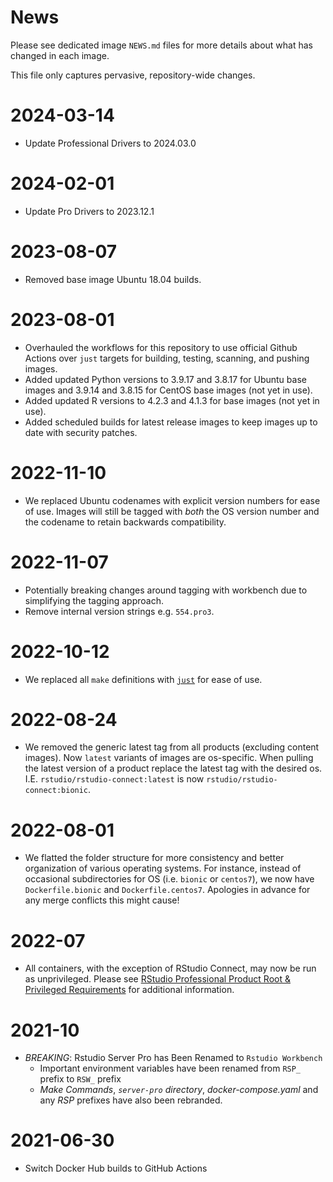 # News

Please see dedicated image `NEWS.md` files for more details about what has
changed in each image.

This file only captures pervasive, repository-wide changes.

# 2024-03-14

- Update Professional Drivers to 2024.03.0

# 2024-02-01

- Update Pro Drivers to 2023.12.1

# 2023-08-07

- Removed base image Ubuntu 18.04 builds.

# 2023-08-01
- Overhauled the workflows for this repository to use official Github Actions over `just` targets for building, testing,
scanning, and pushing images.
- Added updated Python versions to 3.9.17 and 3.8.17 for Ubuntu base images and 3.9.14 and 3.8.15 for CentOS 
base images (not yet in use).
- Added updated R versions to 4.2.3 and 4.1.3 for base images (not yet in use).
- Added scheduled builds for latest release images to keep images up to date with security patches. 

# 2022-11-10
- We replaced Ubuntu codenames with explicit version numbers for ease of use. Images will still be tagged with *both*
the OS version number and the codename to retain backwards compatibility.

# 2022-11-07
- Potentially breaking changes around tagging with workbench due to simplifying the tagging approach.
- Remove internal version strings e.g. `554.pro3`.

# 2022-10-12
- We replaced all `make` definitions with [`just`](https://just.systems/man/en) for ease of use.

# 2022-08-24
- We removed the generic latest tag from all products (excluding content images).
  Now `latest` variants of images are os-specific. When pulling the latest version of
  a product replace the latest tag with the desired os. I.E. `rstudio/rstudio-connect:latest` is
  now `rstudio/rstudio-connect:bionic`.

# 2022-08-01

- We flatted the folder structure for more consistency and better organization
  of various operating systems. For instance, instead of occasional
  subdirectories for OS (i.e. `bionic` or `centos7`), we now have
  `Dockerfile.bionic` and `Dockerfile.centos7`.  Apologies in advance for any
  merge conflicts this might cause!

# 2022-07

- All containers, with the exception of RStudio Connect, may now be run as unprivileged. Please see
  [RStudio Professional Product Root & Privileged Requirements](https://support.rstudio.com/hc/en-us/articles/1500005369282)
  for additional information.

# 2021-10

- *BREAKING*: Rstudio Server Pro has Been Renamed to `Rstudio Workbench`
  - Important environment variables have been renamed from `RSP_` prefix to
    `RSW_` prefix
  - *Make Commands*, *`server-pro` directory*, *docker-compose.yaml* and any
    *RSP* prefixes have also been rebranded.

# 2021-06-30

- Switch Docker Hub builds to GitHub Actions
